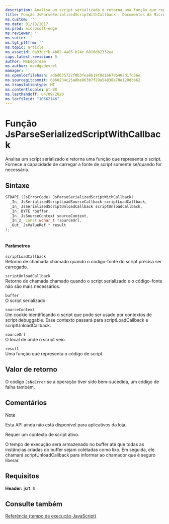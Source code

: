 ```yaml
---
description: Analisa um script serializado e retorna uma função que representa o script. Fornece a capacidade de carregar a fonte de script somente se/quando for necessária.
title: Função JsParseSerializedScriptWithCallback | Documentos da Microsoft
ms.custom: ''
ms.date: 01/18/2017
ms.prod: microsoft-edge
ms.reviewer: ''
ms.suite: ''
ms.tgt_pltfrm: ''
ms.topic: article
ms.assetid: 0a93ecfb-4b82-4a85-b24c-6816db2332ea
caps.latest.revision: 5
author: MSEdgeTeam
ms.author: msedgedevrel
manager: ''
ms.openlocfilehash: ad6d635722f0b3fea8b19f8d16679b402d1fd56e
ms.sourcegitcommit: 6860234c25a8be863b7f29a54838e78e120dbb62
ms.translationtype: MT
ms.contentlocale: pt-BR
ms.lasthandoff: 04/09/2020
ms.locfileid: "10562146"
---
```

# Função JsParseSerializedScriptWithCallback
Analisa um script serializado e retorna uma função que representa o script. Fornece a capacidade de carregar a fonte de script somente se/quando for necessária.  
  
## Sintaxe  
  
```cpp  
STDAPI_(JsErrorCode) JsParseSerializedScriptWithCallback(  
  _In_ JsSerializedScriptLoadSourceCallback scriptLoadCallback,  
  _In_ JsSerializedScriptUnloadCallback scriptUnloadCallback,  
  _In_ BYTE *buffer,  
  _In_ JsSourceContext sourceContext,  
  _In_z_ const wchar_t *sourceUrl,  
  _Out_ JsValueRef * result  
);  
  
```  
  
#### Parâmetros  
 `scriptLoadCallback`  
 Retorno de chamada chamado quando o código-fonte do script precisa ser carregado.  
  
 `scriptUnloadCallback`  
 Retorno de chamada chamado quando o script serializado e o código-fonte não são mais necessários.  
  
 `buffer`  
 O script serializado.  
  
 `sourceContext`  
 Um cookie identificando o script que pode ser usado por contextos de script debuggable.     Esse contexto passará para scriptLoadCallback e scriptUnloadCallback.  
  
 `sourceUrl`  
 O local de onde o script veio.  
  
 `result`  
 Uma função que representa o código de script.  
  
## Valor de retorno  
 O código `JsNoError` se a operação tiver sido bem-sucedida, um código de falha também.  
  
## Comentários  
  
> [!NOTE]
>  Esta API ainda não está disponível para aplicativos da loja.  
  
 Requer um contexto de script ativo.  
  
 O tempo de execução será armazenado no buffer até que todas as instâncias criadas do buffer sejam coletadas como lixo.  Em seguida, ele chamará scriptUnloadCallback para informar ao chamador que é seguro liberar.  
  
## Requisitos  
 **Header:** jsrt. h  
  
## Consulte também  
 [Referência (tempo de execução JavaScript)](../chakra-hosting/reference-javascript-runtime.md)